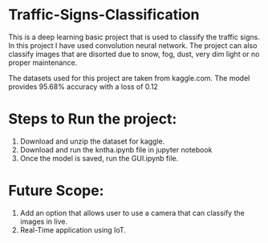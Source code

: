 # Traffic-Signs-Classification

This is a deep learning basic project that is used to classify the traffic signs.
In this project I have used convolution neural network. The project can also classify images that are disorted due to snow, fog, dust, very dim light or no proper maintenance.

The datasets used for this project are taken from kaggle.com.
The model provides 95.68% accuracy with a loss of 0.12

# Steps to Run the project:
1. Download and unzip the dataset for kaggle.
2. Download and run the kntha.ipynb file in jupyter notebook
3. Once the model is saved, run the GUI.ipynb file.


# Future Scope:
1. Add an option that allows user to use a camera that can classify the images in live.
2. Real-Time application using IoT.
